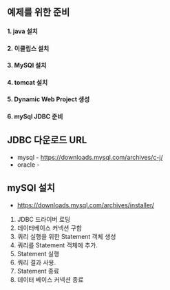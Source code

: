 

## 예제를 위한 준비 

#### 1.  java 설치 

#### 2. 이클립스 설치 

#### 3. MySQl 설치

#### 4. tomcat 설치

#### 5. Dynamic  Web Project 생성

#### 6. mySql  JDBC 준비  





## JDBC 다운로드 URL

- mysql - <https://downloads.mysql.com/archives/c-j/>
- oracle - 



## mySQl 설치 

- <https://downloads.mysql.com/archives/installer/>







1. JDBC 드라이버 로딩 
2. 데이터베이스 커넥션 구함
3. 쿼리 실행을 위한 Statement 객체 생성
4. 쿼리를 Statement 객체에 추가. 
5. Statement 실행
6. 쿼리 결과 사용. 
7. Statement 종료 
8. 데이터 베이스 커넥션 종료 

